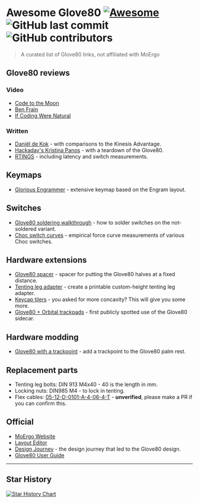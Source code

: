 # Awesome Glove80 [![Awesome](https://cdn.rawgit.com/sindresorhus/awesome/d7305f38d29fed78fa85652e3a63e154dd8e8829/media/badge.svg)](https://github.com/sindresorhus/awesome) ![GitHub last commit](https://img.shields.io/github/last-commit/danieldk/awesome-glove80) ![GitHub contributors](https://img.shields.io/github/contributors/danieldk/awesome-glove80)

> A curated list of Glove80 links, not affiliated with MoErgo

## Glove80 reviews

### Video

* [Code to the Moon](https://www.youtube.com/watch?v=PFFa3h7eLWM)
* [Ben Frain](https://www.youtube.com/watch?v=Q-mNGb7-Ywo)
* [If Coding Were Natural](https://www.youtube.com/watch?v=iwjtiNxAkMA)

### Written

* [Daniël de Kok](https://danieldk.eu/Posts/2023-09-03-Glove80) - with comparisons to the Kinesis Advantage.
* [Hackaday's Kristina Panos](https://hackaday.com/2023/03/22/glove80-keyboard-sure-fits-like-one/) - with a teardown of the Glove80.
* [RTINGS](https://www.rtings.com/keyboard/reviews/moergo/glove80) - including latency and switch measurements.

## Keymaps

* [Glorious Engrammer](https://github.com/sunaku/glove80-keymaps) - extensive keymap based on the Engram layout.

## Switches

* [Glove80 soldering walkthrough](https://github.com/elalitte/glove80solder/) - how to solder switches on the not-soldered variant.
* [Choc switch curves](https://github.com/bluepylons/Open-Switch-Curve-Meter/tree/main/Force%20curve%20measurements/Kailh%20Choc%20Switches) - empirical force curve measurements of various Choc switches.

## Hardware extensions

* [Glove80 spacer](https://www.thingiverse.com/thing:6306695) - spacer for putting the Glove80 halves at a fixed distance.
* [Tenting leg adapter](http://stl.beta.glove80.com/stl/leg_adapter) - create a printable custom-height tenting leg adapter.
* [Keycap tilers](https://www.thingiverse.com/thing:5932496) - you asked for more concavity? This will give you some more.
* [Glove80 + Orbital trackpads](https://old.reddit.com/r/ErgoMechKeyboards/comments/11xlda7/glove80_orbital_trackpads/) - first publicly spotted use of the Glove80 sidecar.

## Hardware modding

* [Glove80 with a trackpoint](https://www.reddit.com/r/ErgoMechKeyboards/comments/16n9dpa/glove80_with_a_trackpoint/) - add a trackpoint to the Glove80 palm rest.

## Replacement parts

* Tenting leg bolts: DIN 913 M4x40 - 40 is the length in mm.
* Locking nuts: DIN985 M4 - to lock in tenting.
* Flex cables: [05-12-D-0101-A-4-06-4-T](https://octopart.com/search?q=05-12-D-0101-A-4-06-4-T) - **unverified**, please make a PR if you can confirm this.

## Official

* [MoErgo Website](https://www.moergo.com/)
* [Layout Editor](https://my.glove80.com)
* [Design Journey](https://www.moergo.com/pages/glove80-ergonomic-keyboard-design-journey-1) - the design journey that led to the Glove80 design.
* [Glove80 User Guide](https://cdn.shopify.com/s/files/1/0695/7078/9649/files/Glove80_User_Guide_1Jan2024.pdf)

---

## Star History

[![Star History Chart](https://api.star-history.com/svg?repos=danieldk/awesome-glove80&type=Date)](https://star-history.com/#danieldk/awesome-glove80&Date)
